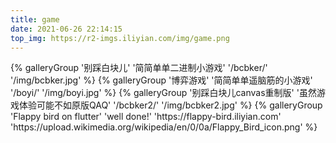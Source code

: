 ```yaml
---
title: game
date: 2021-06-26 22:14:15
top_img: https://r2-imgs.iliyian.com/img/game.png
---
```


<div class="gallery-group-main">
{% galleryGroup '别踩白块儿' '简简单单二进制小游戏' '/bcbker/' '/img/bcbker.jpg' %}
{% galleryGroup '博弈游戏' '简简单单遥脑筋的小游戏' '/boyi/' '/img/boyi.jpg' %}
{% galleryGroup '别踩白块儿canvas重制版' '虽然游戏体验可能不如原版QAQ' '/bcbker2/' '/img/bcbker2.jpg' %}
{% galleryGroup 'Flappy bird on flutter' 'well done!' 'https://flappy-bird.iliyian.com' 'https://upload.wikimedia.org/wikipedia/en/0/0a/Flappy_Bird_icon.png' %}
</div>
